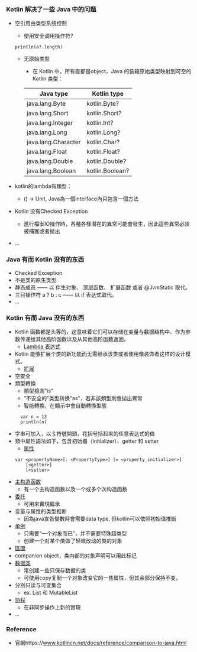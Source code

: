 ### Kotlin 解决了一些 Java 中的问题
* 空引用由类型系统控制
  * 使用安全调用操作符?
  ```
  println(a?.length)
  ```
  * 无原始类型
    * 在 Kotlin 中，所有直都是object，Java 的装箱原始类型映射到可空的 Kotlin 类型：
  
    | Java type	| Kotlin type
    |----------|-----|
    | java.lang.Byte | kotlin.Byte?
    | java.lang.Short | kotlin.Short?
    | java.lang.Integer | kotlin.Int?
    | java.lang.Long | kotlin.Long?
    | java.lang.Character | kotlin.Char?
    | java.lang.Float | kotlin.Float?
    | java.lang.Double | kotlin.Double?
    | java.lang.Boolean | kotlin.Boolean?

* kotlin的lambda有類型：
  * () -> Unit, Java為一個interface內只包含一個方法
* Kotlin 没有Checked Exception
  * 進行檔案IO操作時，各種各樣潛在的異常可能會發生，因此這些異常必須被捕獲或者拋出
* ...

### Java 有而 Kotlin 没有的东西
* Checked Exception
* 不是类的原生类型
* 静态成员 —— 以 伴生对象、 顶层函数、 扩展函数 或者 @JvmStatic 取代。
* 三目操作符 a ? b : c —— 以 if 表达式取代。
* ...

### Kotlin 有而 Java 没有的东西
* Kotlin 函数都是头等的，这意味着它们可以存储在变量与数据结构中、作为参数传递给其他高阶函数以及从其他高阶函数返回。
  * [Lambda 表达式](../src/main/kotlin/tutorial7FunctionLambda/No2_Lambda.kt)
* Kotlin 能够扩展个类的新功能而无需继承该类或者使用像装饰者这样的设计模式。
  * [扩展](../src/main/kotlin/tutorial6_class_object/No6_Expand.kt)
* 空安全
* 類型轉換
  * 類型檢測"is"
  * “不安全的”类型转换"as"，若非該類型則會拋出異常
  * 智能轉換，在顯示中會自動轉換型態
  ```
    var n = 13
    println(n)
  ```
* 字串可加入，以＄符號開頭，花括号括起来的任意表达式的值
* 類中屬性語法如下，包含初始器（initializer）、getter 和 setter
  * [属性](../src/main/kotlin/tutorial6_class_object/No2_Property.kt)
  ```  
  var <propertyName>[: <PropertyType>] [= <property_initializer>]
      [<getter>]
      [<setter>
  ```
* [主构造函数](../src/main/kotlin/tutorial6_class_object/No1_ClassInheritance.kt)
  * 有一个主构造函数以及一个或多个次构造函数
* [委托](../src/main/kotlin/tutorial6_class_object/No15_Delegation.kt)
  * 可用來實現繼承
* 变量与属性的类型推断
  * 因為java宣告變數時會需要data type, 但kotlin可以依照初始值推斷
* [单例](../src/main/kotlin/tutorial6_class_object/No12_ObjectExpression.kt)
  * 只需要“一个对象而已”，并不需要特殊超类型
  * 创建一个对某个类做了轻微改动的类的对象
* [區間](../src/main/kotlin/tutorial8_set/No4_Range.kt)
* companion object，类内部的对象声明可以用此标记
* [数据类](../src/main/kotlin/tutorial6_class_object/No7_DataClass.kt)
  * 常创建一些只保存数据的类
  * 可使用copy复制一个对象改变它的一些属性，但其余部分保持不变。
* 分別只读与可变集合
  * ex. List 和 MutableList
* [协程](../src/main/kotlin/tutorial9_coroutine)
  * 在非同步操作上新的實現
* ...

### Reference
* 官網https://www.kotlincn.net/docs/reference/comparison-to-java.html
  
